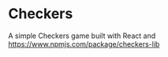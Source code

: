 # Checkers
A simple Checkers game built with React and <a href="https://www.npmjs.com/package/checkers-lib">https://www.npmjs.com/package/checkers-lib</a>